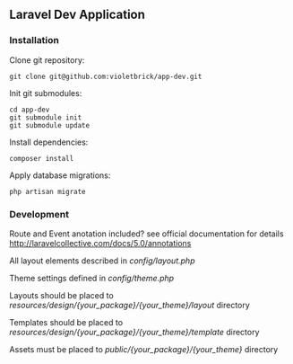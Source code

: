 ## Laravel Dev Application

### Installation

Clone git repository:

    git clone git@github.com:violetbrick/app-dev.git
  
Init git submodules:

    cd app-dev
    git submodule init
    git submodule update
  
Install dependencies:

    composer install

Apply database migrations:

    php artisan migrate

### Development

Route and Event anotation included? see official documentation for details http://laravelcollective.com/docs/5.0/annotations


All layout elements described in *config/layout.php*

Theme settings defined in *config/theme.php*

Layouts should be placed to *resources/design/{your_package}/{your_theme}/layout* directory

Templates should be placed to *resources/design/{your_package}/{your_theme}/template* directory

Assets must be placed to *public/{your_package}/{your_theme}* directory
